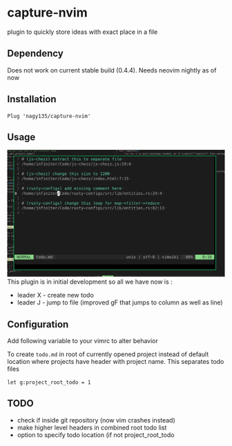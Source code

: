 # capture-nvim

plugin to quickly store ideas with exact place in a file

## Dependency
Does not work on current stable build (0.4.4). Needs neovim nightly as of now

## Installation
```
Plug 'nagy135/capture-nvim'
```

## Usage
![demo](demo_todo_list.png)
This plugin is in initial development so all we have now is :

+ leader X - create new todo
+ leader J - jump to file (improved gF that jumps to column as well as line)

## Configuration

Add following variable to your vimrc to alter behavior

To create `todo.md` in root of currently opened project
instead of default location where projects have header
with project name. This separates todo files
```
let g:project_root_todo = 1
```

## TODO
+ check if inside git repository (now vim crashes instead)
+ make higher level headers in combined root todo list
+ option to specify todo location (if not project_root_todo
